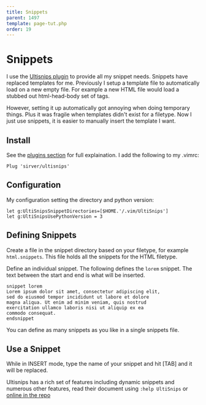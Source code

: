 ```yaml
---
title: Snippets
parent: 1497
template: page-tut.php
order: 19
---
```


# Snippets

I use the [Ultisnips plugin](https://github.com/SirVer/ultisnips) to provide all my snippet needs. Snippets have replaced templates for me. Previously I setup a template file to automatically load on a new empty file. For example a new HTML file would load a stubbed out html-head-body set of tags.

However, setting it up automatically got annoying when doing temporary things. Plus it was fragile when templates didn't exist for a filetype. Now I just use snippets, it is easier to manually insert the template I want.

## Install

See the [plugins section](/working-with-vim/plugins/) for full explaination. I add the following to my .vimrc:

```vim
Plug 'sirver/ultisnips'
```

## Configuration

My configuration setting the directory and python version:

```vim
let g:UltiSnipsSnippetDirectories=[$HOME.'/.vim/UltiSnips']
let g:UltiSnipsUsePythonVersion = 3
```

## Defining Snippets

Create a file in the snippet directory based on your filetype, for example `html.snippets`. This file holds all the snippets for the HTML filetype.

Define an individual snippet. The following defines the `lorem` snippet. The text between the start and end is what will be inserted.

```vim
snippet lorem
Lorem ipsum dolor sit amet, consectetur adipiscing elit,
sed do eiusmod tempor incididunt ut labore et dolore
magna aliqua. Ut enim ad minim veniam, quis nostrud
exercitation ullamco laboris nisi ut aliquip ex ea
commodo consequat.
endsnippet
```

You can define as many snippets as you like in a single snippets file.

## Use a Snippet

While in INSERT mode, type the name of your snippet and hit [TAB] and it will be replaced.

Ultisnips has a rich set of features including dynamic snippets and numerous other features, read their document using `:help UltiSnips` or [online in the repo](https://github.com/SirVer/ultisnips/blob/master/doc/UltiSnips.txt)

